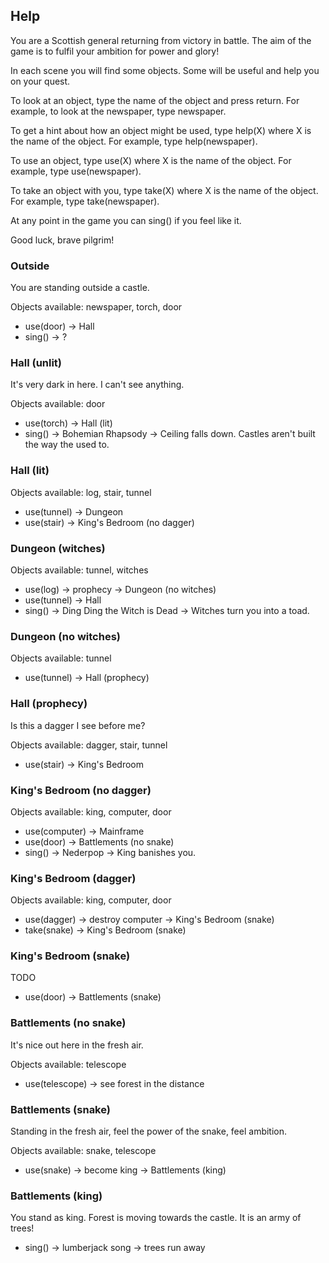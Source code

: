 ## Help

You are a Scottish general returning from victory in battle. The aim of the game is to fulfil your ambition for power and glory!

In each scene you will find some objects. Some will be useful and help you on your quest.

To look at an object, type the name of the object and press return. For example, to look at the newspaper, type newspaper.

To get a hint about how an object might be used, type help(X) where X is the name of the object. For example, type help(newspaper).

To use an object, type use(X) where X is the name of the object. For example, type use(newspaper). 

To take an object with you, type take(X) where X is the name of the object. For example, type take(newspaper).

At any point in the game you can sing() if you feel like it.

Good luck, brave pilgrim!

### Outside

You are standing outside a castle. 

Objects available: newspaper, torch, door

* use(door) -> Hall
* sing() -> ?

### Hall (unlit)

It's very dark in here. I can't see anything.

Objects available: door

* use(torch) -> Hall (lit)
* sing() -> Bohemian Rhapsody -> Ceiling falls down. Castles aren't built the way the used to.

### Hall (lit)

Objects available: log, stair, tunnel

* use(tunnel) -> Dungeon
* use(stair) -> King's Bedroom (no dagger)

### Dungeon (witches)

Objects available: tunnel, witches

* use(log) -> prophecy -> Dungeon (no witches)
* use(tunnel) -> Hall
* sing() -> Ding Ding the Witch is Dead -> Witches turn you into a toad.

### Dungeon (no witches)

Objects available: tunnel

* use(tunnel) -> Hall (prophecy)

### Hall (prophecy)

Is this a dagger I see before me?

Objects available: dagger, stair, tunnel

* use(stair) -> King's Bedroom

### King's Bedroom (no dagger)

Objects available: king, computer, door

* use(computer) -> Mainframe
* use(door) -> Battlements (no snake)
* sing() -> Nederpop -> King banishes you.

### King's Bedroom (dagger)

Objects available: king, computer, door

* use(dagger) -> destroy computer -> King's Bedroom (snake)
* take(snake) -> King's Bedroom (snake)

### King's Bedroom (snake)

TODO

* use(door) -> Battlements (snake)

### Battlements (no snake)

It's nice out here in the fresh air.

Objects available: telescope

* use(telescope) -> see forest in the distance

### Battlements (snake)

Standing in the fresh air, feel the power of the snake, feel ambition.

Objects available: snake, telescope

* use(snake) -> become king -> Battlements (king)

### Battlements (king)

You stand as king. Forest is moving towards the castle. It is an army of trees!

* sing() -> lumberjack song -> trees run away